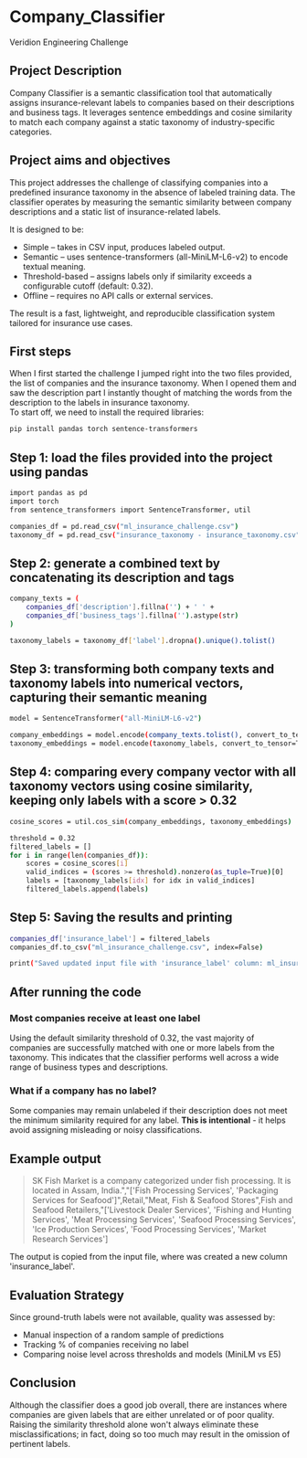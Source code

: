 # Company_Classifier
Veridion Engineering Challenge

## Project Description
Company Classifier is a semantic classification tool that automatically assigns insurance-relevant labels to companies based on their descriptions and business tags.
It leverages sentence embeddings and cosine similarity to match each company against a static taxonomy of industry-specific categories.

## Project aims and objectives
This project addresses the challenge of classifying companies into a predefined insurance taxonomy in the absence of labeled training data.
The classifier operates by measuring the semantic similarity between company descriptions and a static list of insurance-related labels.

It is designed to be:  
-	Simple – takes in CSV input, produces labeled output.  
-   Semantic – uses sentence-transformers (all-MiniLM-L6-v2) to encode textual meaning.  
-   Threshold-based – assigns labels only if similarity exceeds a configurable cutoff (default: 0.32).  
-   Offline – requires no API calls or external services.  
  
The result is a fast, lightweight, and reproducible classification system tailored for insurance use cases.

## First steps
When I first started the challenge I jumped right into the two files provided, the list of companies and the insurance taxonomy. When I opened them and saw the description part I instantly thought of matching the words from the description to the labels in insurance taxonomy.  
To start off, we need to install the required libraries:  
```bash
pip install pandas torch sentence-transformers
```
## Step 1: load the files provided into the project using pandas
```bash
import pandas as pd
import torch
from sentence_transformers import SentenceTransformer, util

companies_df = pd.read_csv("ml_insurance_challenge.csv")
taxonomy_df = pd.read_csv("insurance_taxonomy - insurance_taxonomy.csv")
```
## Step 2: generate a combined text by concatenating its description and tags
```bash
company_texts = (
    companies_df['description'].fillna('') + ' ' +
    companies_df['business_tags'].fillna('').astype(str)
)

taxonomy_labels = taxonomy_df['label'].dropna().unique().tolist()
```
## Step 3: transforming both company texts and taxonomy labels into numerical vectors, capturing their semantic meaning
```bash
model = SentenceTransformer("all-MiniLM-L6-v2")

company_embeddings = model.encode(company_texts.tolist(), convert_to_tensor=True, show_progress_bar=True)
taxonomy_embeddings = model.encode(taxonomy_labels, convert_to_tensor=True, show_progress_bar=True)
```
## Step 4: comparing every company vector with all taxonomy vectors using cosine similarity, keeping only labels with a score > 0.32
```bash
cosine_scores = util.cos_sim(company_embeddings, taxonomy_embeddings)

threshold = 0.32
filtered_labels = []
for i in range(len(companies_df)):
    scores = cosine_scores[i]
    valid_indices = (scores >= threshold).nonzero(as_tuple=True)[0]
    labels = [taxonomy_labels[idx] for idx in valid_indices]
    filtered_labels.append(labels)
```

## Step 5: Saving the results and printing 
```bash
companies_df['insurance_label'] = filtered_labels
companies_df.to_csv("ml_insurance_challenge.csv", index=False)

print("Saved updated input file with 'insurance_label' column: ml_insurance_challenge.csv")
```

## After running the code
### Most companies receive at least one label  
Using the default similarity threshold of 0.32, the vast majority of companies are successfully matched with one or more labels from the taxonomy.
This indicates that the classifier performs well across a wide range of business types and descriptions.  

### What if a company has no label?
Some companies may remain unlabeled if their description does not meet the minimum similarity required for any label. **This is intentional** - it helps avoid assigning misleading or noisy classifications.


## Example output
> SK Fish Market is a company categorized under fish processing. It is located in Assam, India.","['Fish Processing Services', 'Packaging Services for Seafood']",Retail,"Meat, Fish & Seafood Stores",Fish and Seafood Retailers,"['Livestock Dealer Services', 'Fishing and Hunting Services', 'Meat Processing Services', 'Seafood Processing Services', 'Ice Production Services', 'Food Processing Services', 'Market Research Services']  

The output is copied from the input file, where was created a new column 'insurance_label'.

## Evaluation Strategy

Since ground-truth labels were not available, quality was assessed by:
- Manual inspection of a random sample of predictions
- Tracking % of companies receiving no label
- Comparing noise level across thresholds and models (MiniLM vs E5)

## Conclusion
Although the classifier does a good job overall, there are instances where companies are given labels that are either unrelated or of poor quality.  Raising the similarity threshold alone won't always eliminate these misclassifications; in fact, doing so too much may result in the omission of pertinent labels.
